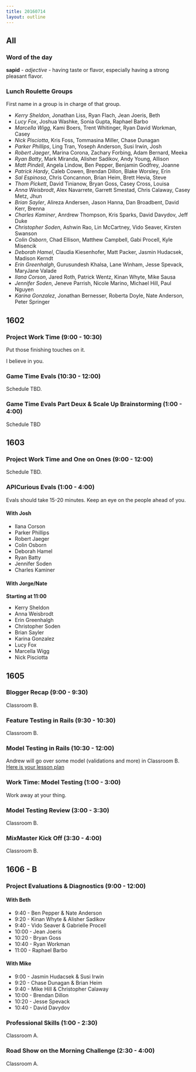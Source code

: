 ```yaml
---
title: 20160714
layout: outline
---
```


## All

### Word of the day

**sapid** - _adjective_ - having taste or flavor, especially having a strong
pleasant flavor.


### Lunch Roulette Groups

First name in a group is in charge of that group.

* *Kerry Sheldon*, Jonathan Liss, Ryan Flach, Jean Joeris, Beth
* *Lucy Fox*, Joshua Washke, Sonia Gupta, Raphael Barbo
* *Marcella Wigg*, Kami Boers, Trent Whitinger, Ryan David Workman, Casey
* *Nick Pisciotta*, Kris Foss, Tommasina Miller, Chase Dunagan
* *Parker Phillips*, Ling Tran, Yoseph Anderson, Susi Irwin, Josh
* *Robert Jaeger*, Marina Corona, Zachary Forbing, Adam Bernard, Meeka
* *Ryan Batty*, Mark Miranda, Alisher Sadikov, Andy Young, Allison
* *Matt Pindell*, Angela Lindow, Ben Pepper, Benjamin Godfrey, Joanne
* *Patrick Hardy*, Caleb Cowen, Brendan Dillon, Blake Worsley, Erin
* *Sal Espinosa*, Chris Concannon, Brian Heim, Brett Hevia, Steve
* *Thom Pickett*, David Tinianow, Bryan Goss, Casey Cross, Louisa
* *Anna Weisbrodt*, Alex Navarrete, Garrett Smestad, Chris Calaway, Casey Metz, Jhun
* *Brian Sayler*, Alireza Andersen, Jason Hanna, Dan Broadbent, David Kerr, Brenna
* *Charles Kaminer*, Anrdrew Thompson, Kris Sparks, David Davydov, Jeff Duke
* *Christopher Soden*, Ashwin Rao, Lin McCartney, Vido Seaver, Kirsten Swanson
* *Colin Osborn*, Chad Ellison, Matthew Campbell, Gabi Procell, Kyle Misencik
* *Deborah Hamel*, Claudia Kiesenhofer, Matt Packer, Jasmin Hudacsek, Madison Kerndt
* *Erin Greenhalgh*, Gurusundesh Khalsa, Lane Winham, Jesse Spevack, MaryJane Valade
* *Ilana Corson*, Jared Roth, Patrick Wentz, Kinan Whyte, Mike Sausa
* *Jennifer Soden*, Jeneve Parrish, Nicole Marino, Michael Hill, Paul Nguyen
* *Karina Gonzalez*, Jonathan Bernesser, Roberta Doyle, Nate Anderson, Peter Springer

## 1602

### Project Work Time (9:00 - 10:30)

Put those finishing touches on it.

I believe in you.

### Game Time Evals (10:30 - 12:00)

Schedule TBD.

### Game Time Evals Part Deux & Scale Up Brainstorming (1:00 - 4:00)

Schedule TBD


## 1603

### Project Work Time and One on Ones (9:00 - 12:00)

Schedule TBD.

### APICurious Evals (1:00 - 4:00)

Evals should take 15-20 minutes. Keep an eye on the people ahead of you.

#### With Josh

- Ilana Corson
- Parker Phillips
- Robert Jaeger
- Colin Osborn
- Deborah Hamel
- Ryan Batty
- Jennifer Soden
- Charles Kaminer

#### With Jorge/Nate

**Starting at 11:00**

- Kerry Sheldon
- Anna Weisbrodt
- Erin Greenhalgh
- Christopher Soden
- Brian Sayler
- Karina Gonzalez
- Lucy Fox
- Marcella Wigg
- Nick Pisciotta




## 1605

### Blogger Recap (9:00 - 9:30)

Classroom B.

### Feature Testing in Rails (9:30 - 10:30)

Classroom B.

### Model Testing in Rails (10:30 - 12:00)

Andrew will go over some model (validations and more) in Classroom B. [Here is your lesson plan](https://github.com/turingschool/lesson_plans/blob/master/ruby_02-web_applications_with_ruby/model_testing_in_rails.markdown)

### Work Time: Model Testing (1:00 - 3:00)

Work away at your thing.

### Model Testing Review (3:00 - 3:30)

Classroom B.

### MixMaster Kick Off (3:30 - 4:00)

Classroom B.


## 1606 - B

### Project Evaluations & Diagnostics (9:00 - 12:00)

#### With Beth
* 9:40 - Ben Pepper & Nate Anderson
* 9:20 - Kinan Whyte & Alisher Sadikov
* 9:40 - Vido Seaver & Gabrielle Procell
* 10:00 - Jean Joeris
* 10:20 - Bryan Goss
* 10:40 - Ryan Workman
* 11:00 - Raphael Barbo

#### With Mike
* 9:00 - Jasmin Hudacsek & Susi Irwin
* 9:20 - Chase Dunagan & Brian Heim
* 9:40 - Mike Hill & Christopher Calaway
* 10:00 - Brendan Dillon
* 10:20 - Jesse Spevack
* 10:40 - David Davydov

### Professional Skills (1:00 - 2:30)

Classroom A.

### Road Show on the Morning Challenge (2:30 - 4:00)

Classroom A.
